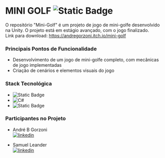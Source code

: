 # MINI GOLF ![Static Badge](https://img.shields.io/badge/status-%20finalizado-green)
O repositório "Mini-Golf" é um projeto de jogo de mini-golfe desenvolvido na Unity. O projeto está em estágio avançado, com o jogo finalizado.  
Link para download: https://andregorzoni.itch.io/mini-golf

### Principais Pontos de Funcionalidade

-   Desenvolvimento de um jogo de mini-golfe completo, com mecânicas de jogo implementadas
-   Criação de cenários e elementos visuais do jogo

### Stack Tecnológica

-   ![Static Badge](https://img.shields.io/badge/Unity-black?style=for-the-badge&logo=unity)
-   ![C#](https://img.shields.io/badge/C%23-239120?style=for-the-badge&logo=c-sharp&logoColor=white) 
-   ![Static Badge](https://img.shields.io/badge/HSLS-grey?style=for-the-badge&logo=hsls) 

### Participantes no Projeto
- André B Gorzoni  
[![linkedin](https://img.shields.io/badge/linkedin-000?style=for-the-badge&logo=linkedin&logoColor=blue)](https://www.linkedin.com/in/andre-gorzoni/)

- Samuel Leander  
[![linkedin](https://img.shields.io/badge/linkedin-000?style=for-the-badge&logo=linkedin&logoColor=blue)](https://www.linkedin.com/in/samuel-leander-vieira/)
